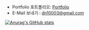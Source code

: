 
- Portfolio 포트폴리오: [Portfolio](https://portfolio-abel.netlify.app)
- E-Mail 보내기 : dn10003@gmail.com

[![Anurag's GitHub stats](https://github-readme-stats.vercel.app/api?kdn0325=anuraghazra)](https://github.com/anuraghazra/github-readme-stats)
